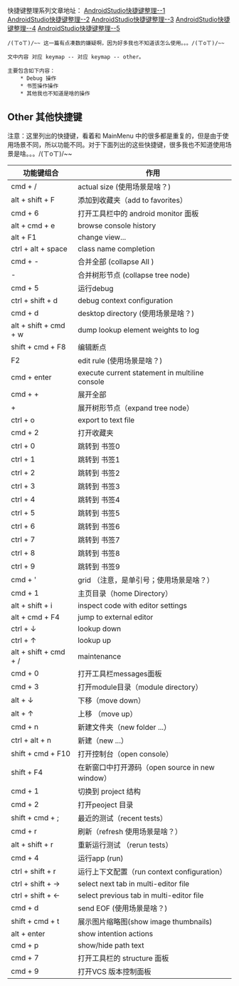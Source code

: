 快捷键整理系列文章地址：
[AndroidStudio快捷键整理--1](http://www.jianshu.com/p/2dfb57962e33)  
[AndroidStudio快捷键整理--2](http://www.jianshu.com/p/8839f27dfda8)
[AndroidStudio快捷键整理--3](http://www.jianshu.com/p/2fc220b1220d)
[AndroidStudio快捷键整理--4](http://www.jianshu.com/p/095fa5668580)
[AndroidStudio快捷键整理--5](http://www.jianshu.com/p/cd79fc1f399d)
```
/(ㄒoㄒ)/~~ 这一篇有点凑数的嫌疑啊，因为好多我也不知道该怎么使用。。。/(ㄒoㄒ)/~~

文中内容 对应 keymap -- 对应 keymap -- other。

主要包含如下内容：
    * Debug 操作
    * 书签操作操作
    * 其他我也不知道是啥的操作
```
## Other 其他快捷键

注意：这里列出的快捷键，看着和 MainMenu 中的很多都是重复的，但是由于使用场景不同，所以功能不同。对于下面列出的这些快捷键，很多我也不知道使用场景是啥。。。/(ㄒoㄒ)/~~

功能键组合|作用
---|---
cmd + / | actual size (使用场景是啥？)
alt + shift + F | 添加到收藏夹（add to favorites）
cmd + 6 | 打开工具栏中的 android monitor 面板
alt + cmd + e | browse console history
alt + F1 | change view...
ctrl + alt + space | class name completion
cmd + - | 合并全部 (collapse All )
-| 合并树形节点 (collapse tree node)
cmd + 5 | 运行debug
ctrl + shift + d | debug context configuration
cmd + d | desktop directory (使用场景是啥？)
alt + shift + cmd + w | dump lookup element weights to log 
shift + cmd + F8 | 编辑断点
F2 | edit rule (使用场景是啥？)
cmd + enter | execute current statement in multiline console
cmd + + | 展开全部
+ | 展开树形节点（expand tree node）
ctrl + o | export to text file 
cmd + 2 | 打开收藏夹
ctrl + 0 | 跳转到 书签0 
ctrl + 1 | 跳转到 书签1 
ctrl + 2 | 跳转到 书签2 
ctrl + 3 | 跳转到 书签3 
ctrl + 4 | 跳转到 书签4 
ctrl + 5 | 跳转到 书签5 
ctrl + 6 | 跳转到 书签6 
ctrl + 7 | 跳转到 书签7 
ctrl + 8 | 跳转到 书签8 
ctrl + 9 | 跳转到 书签9
cmd + ' | grid （注意，是单引号；使用场景是啥？）
cmd + 1 | 主页目录（home Directory）
alt + shift + i | inspect code with editor settings
alt + cmd + F4 | jump to external editor
ctrl + ↓ | lookup down
ctrl + ↑ | lookup up
alt + shift + cmd + / | maintenance
cmd + 0 | 打开工具栏messages面板
cmd + 3 | 打开module目录（module directory）
alt + ↓ | 下移（move down）
alt + ↑ | 上移 （move up）
cmd + n | 新建文件夹（new folder ...）
ctrl + alt + n | 新建（new ...）
shift + cmd + F10 | 打开控制台（open console）
shift + F4 | 在新窗口中打开源码（open source in new window）
cmd + 1 | 切换到 project 结构
cmd + 2 | 打开peoject 目录
shift + cmd + ; | 最近的测试（recent tests）
cmd + r | 刷新（refresh 使用场景是啥？）
alt + shift + r | 重新运行测试 （rerun tests）
cmd + 4 | 运行app (run)
ctrl + shift + r |运行上下文配置（run context configuration）
ctrl + shift + → | select next tab in multi-editor file
ctrl + shift + ← | select previous tab in multi-editor file
cmd + d | send EOF (使用场景是啥？)
shift + cmd + t | 展示图片缩略图(show image thumbnails)
alt + enter | show intention actions
cmd + p | show/hide path text
cmd + 7 | 打开工具栏的 structure 面板
cmd + 9 | 打开VCS 版本控制面板
